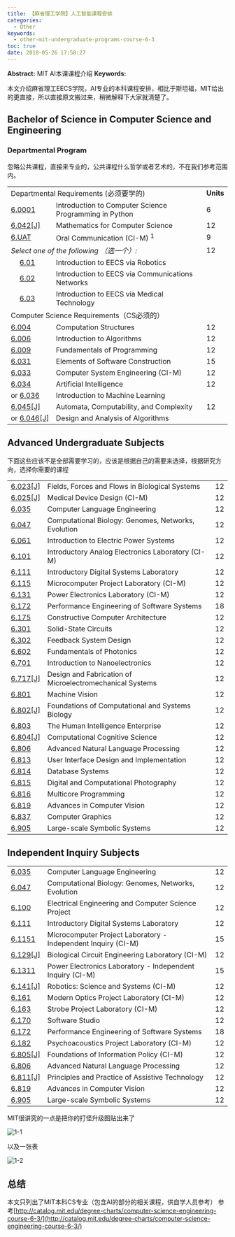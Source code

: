 ```yaml
---
title: 【麻省理工学院】人工智能课程安排
categories:
  - Other
keywords:
  - other-mit-undergraduate-programs-course-6-3
toc: true
date: 2018-05-26 17:58:27
---
```


**Abstract:** MIT AI本课课程介绍
**Keywords:**

<!--more-->

本文介绍麻省理工EECS学院，AI专业的本科课程安排，相比于斯坦福，MIT给出的更直接，所以直接原文搬过来，稍微解释下大家就清楚了。
## Bachelor of Science in Computer Science and Engineering

### Departmental Program

忽略公共课程，直接来专业的，公共课程什么哲学或者艺术的，不在我们参考范围内。

<table class="sc_courselist" width="100%"><colgroup><col class="codecol"><col class="titlecol"><col align="char" char="." class="hourscol"></colgroup><tbody><tr class="even areaheader firstrow"><td colspan="2"><span class="courselistcomment areaheader">Departmental Requirements (必须要学的) </span></td><td align="right"><strong>Units</strong></td></tr> <tr class="odd"><td class="codecol"><a href="/search/?P=6.0001" title="6.0001" class="bubblelink code" onclick="return showCourse(this, '6.0001');">6.0001</a></td><td>Introduction to Computer Science Programming in Python</td><td class="hourscol">6</td></tr> <tr class="even"><td class="codecol"><a href="/search/?P=6.042" title="6.042[J]" class="bubblelink code" onclick="return showCourse(this, '6.042');">6.042[J]</a></td><td>Mathematics for Computer Science</td><td class="hourscol">12</td></tr> <tr class="odd"><td class="codecol"><a href="/search/?P=6.UAT" title="6.UAT" class="bubblelink code" onclick="return showCourse(this, '6.UAT');">6.UAT</a></td><td>Oral Communication (CI-M) <sup>1</sup></td><td class="hourscol">9</td></tr> <tr class="even"><td colspan="2"><span class="courselistcomment areasubheader"><i>Select one of the following （选一个）:</i></span></td><td class="hourscol">12</td></tr> <tr class="odd"><td class="codecol"><div style="margin-left: 20px;"><a href="/search/?P=6.01" title="6.01" class="bubblelink code" onclick="return showCourse(this, '6.01');">6.01</a></div></td><td>Introduction to EECS via Robotics</td><td class="hourscol"></td></tr> <tr class="even"><td class="codecol"><div style="margin-left: 20px;"><a href="/search/?P=6.02" title="6.02" class="bubblelink code" onclick="return showCourse(this, '6.02');">6.02</a></div></td><td>Introduction to EECS via Communications Networks</td><td class="hourscol"></td></tr> <tr class="odd"><td class="codecol"><div style="margin-left: 20px;"><a href="/search/?P=6.03" title="6.03" class="bubblelink code" onclick="return showCourse(this, '6.03');">6.03</a></div></td><td>Introduction to EECS via Medical Technology</td><td class="hourscol"></td></tr> <tr class="even areaheader"><td colspan="2"><span class="courselistcomment areaheader">Computer Science Requirements（CS必须的）</span></td><td class="hourscol"></td></tr> <tr class="odd"><td class="codecol"><a href="/search/?P=6.004" title="6.004" class="bubblelink code" onclick="return showCourse(this, '6.004');">6.004</a></td><td>Computation Structures</td><td class="hourscol">12</td></tr> <tr class="even"><td class="codecol"><a href="/search/?P=6.006" title="6.006" class="bubblelink code" onclick="return showCourse(this, '6.006');">6.006</a></td><td>Introduction to Algorithms</td><td class="hourscol">12</td></tr> <tr class="odd"><td class="codecol"><a href="/search/?P=6.009" title="6.009" class="bubblelink code" onclick="return showCourse(this, '6.009');">6.009</a></td><td>Fundamentals of Programming</td><td class="hourscol">12</td></tr> <tr class="even"><td class="codecol"><a href="/search/?P=6.031" title="6.031" class="bubblelink code" onclick="return showCourse(this, '6.031');">6.031</a></td><td>Elements of Software Construction</td><td class="hourscol">15</td></tr> <tr class="odd"><td class="codecol"><a href="/search/?P=6.033" title="6.033" class="bubblelink code" onclick="return showCourse(this, '6.033');">6.033</a></td><td>Computer System Engineering (CI-M)</td><td class="hourscol">12</td></tr> <tr class="even"><td class="codecol"><a href="/search/?P=6.034" title="6.034" class="bubblelink code" onclick="return showCourse(this, '6.034');">6.034</a></td><td>Artificial Intelligence</td><td class="hourscol">12</td></tr> <tr class="orclass even"><td class="codecol orclass">or&nbsp;<a href="/search/?P=6.036" title="6.036" class="bubblelink code" onclick="return showCourse(this, '6.036');">6.036</a></td><td colspan="2"> Introduction to Machine Learning</td></tr> <tr class="odd"><td class="codecol"><a href="/search/?P=6.045" title="6.045[J]" class="bubblelink code" onclick="return showCourse(this, '6.045');">6.045[J]</a></td><td>Automata, Computability, and Complexity</td><td class="hourscol">12</td></tr> <tr class="orclass odd"><td class="codecol orclass">or&nbsp;<a href="/search/?P=6.046" title="6.046[J]" class="bubblelink code" onclick="return showCourse(this, '6.046');">6.046[J]</a></td><td colspan="2"> Design and Analysis of Algorithms</td></tr></tbody></table>



## Advanced Undergraduate Subjects

下面这些应该不是全部需要学习的，应该是根据自己的需要来选择，根据研究方向，选择你需要的课程

<table class="sc_courselist" width="100%"><colgroup><col class="codecol"><col class="titlecol"><col align="char" char="." class="hourscol"></colgroup><tbody><tr class="even firstrow"><td class="codecol"><a href="/search/?P=6.023" title="6.023[J]" class="bubblelink code" onclick="return showCourse(this, '6.023');">6.023[J]</a></td><td>Fields, Forces and Flows in Biological Systems</td><td class="hourscol">12</td></tr> <tr class="odd"><td class="codecol"><a href="/search/?P=6.025" title="6.025[J]" class="bubblelink code" onclick="return showCourse(this, '6.025');">6.025[J]</a></td><td>Medical Device Design (CI-M)</td><td class="hourscol">12</td></tr> <tr class="even"><td class="codecol"><a href="/search/?P=6.035" title="6.035" class="bubblelink code" onclick="return showCourse(this, '6.035');">6.035</a></td><td>Computer Language Engineering</td><td class="hourscol">12</td></tr> <tr class="odd"><td class="codecol"><a href="/search/?P=6.047" title="6.047" class="bubblelink code" onclick="return showCourse(this, '6.047');">6.047</a></td><td>Computational Biology: Genomes, Networks, Evolution</td><td class="hourscol">12</td></tr> <tr class="even"><td class="codecol"><a href="/search/?P=6.061" title="6.061" class="bubblelink code" onclick="return showCourse(this, '6.061');">6.061</a></td><td>Introduction to Electric Power Systems</td><td class="hourscol">12</td></tr> <tr class="odd"><td class="codecol"><a href="/search/?P=6.101" title="6.101" class="bubblelink code" onclick="return showCourse(this, '6.101');">6.101</a></td><td>Introductory Analog Electronics Laboratory (CI-M)</td><td class="hourscol">12</td></tr> <tr class="even"><td class="codecol"><a href="/search/?P=6.111" title="6.111" class="bubblelink code" onclick="return showCourse(this, '6.111');">6.111</a></td><td>Introductory Digital Systems Laboratory</td><td class="hourscol">12</td></tr> <tr class="odd"><td class="codecol"><a href="/search/?P=6.115" title="6.115" class="bubblelink code" onclick="return showCourse(this, '6.115');">6.115</a></td><td>Microcomputer Project Laboratory (CI-M)</td><td class="hourscol">12</td></tr> <tr class="even"><td class="codecol"><a href="/search/?P=6.131" title="6.131" class="bubblelink code" onclick="return showCourse(this, '6.131');">6.131</a></td><td>Power Electronics Laboratory (CI-M)</td><td class="hourscol">12</td></tr> <tr class="odd"><td class="codecol"><a href="/search/?P=6.172" title="6.172" class="bubblelink code" onclick="return showCourse(this, '6.172');">6.172</a></td><td>Performance Engineering of Software Systems</td><td class="hourscol">18</td></tr> <tr class="even"><td class="codecol"><a href="/search/?P=6.175" title="6.175" class="bubblelink code" onclick="return showCourse(this, '6.175');">6.175</a></td><td>Constructive Computer Architecture</td><td class="hourscol">12</td></tr> <tr class="odd"><td class="codecol"><a href="/search/?P=6.301" title="6.301" class="bubblelink code" onclick="return showCourse(this, '6.301');">6.301</a></td><td>Solid-State Circuits</td><td class="hourscol">12</td></tr> <tr class="even"><td class="codecol"><a href="/search/?P=6.302" title="6.302" class="bubblelink code" onclick="return showCourse(this, '6.302');">6.302</a></td><td>Feedback System Design</td><td class="hourscol">12</td></tr> <tr class="odd"><td class="codecol"><a href="/search/?P=6.602" title="6.602" class="bubblelink code" onclick="return showCourse(this, '6.602');">6.602</a></td><td>Fundamentals of Photonics</td><td class="hourscol">12</td></tr> <tr class="even"><td class="codecol"><a href="/search/?P=6.701" title="6.701" class="bubblelink code" onclick="return showCourse(this, '6.701');">6.701</a></td><td>Introduction to Nanoelectronics</td><td class="hourscol">12</td></tr> <tr class="odd"><td class="codecol"><a href="/search/?P=6.717" title="6.717[J]" class="bubblelink code" onclick="return showCourse(this, '6.717');">6.717[J]</a></td><td>Design and Fabrication of Microelectromechanical Systems</td><td class="hourscol">12</td></tr> <tr class="even"><td class="codecol"><a href="/search/?P=6.801" title="6.801" class="bubblelink code" onclick="return showCourse(this, '6.801');">6.801</a></td><td>Machine Vision</td><td class="hourscol">12</td></tr> <tr class="odd"><td class="codecol"><a href="/search/?P=6.802" title="6.802[J]" class="bubblelink code" onclick="return showCourse(this, '6.802');">6.802[J]</a></td><td>Foundations of Computational and Systems Biology</td><td class="hourscol">12</td></tr> <tr class="even"><td class="codecol"><a href="/search/?P=6.803" title="6.803" class="bubblelink code" onclick="return showCourse(this, '6.803');">6.803</a></td><td>The Human Intelligence Enterprise</td><td class="hourscol">12</td></tr> <tr class="odd"><td class="codecol"><a href="/search/?P=6.804" title="6.804[J]" class="bubblelink code" onclick="return showCourse(this, '6.804');">6.804[J]</a></td><td>Computational Cognitive Science</td><td class="hourscol">12</td></tr> <tr class="even"><td class="codecol"><a href="/search/?P=6.806" title="6.806" class="bubblelink code" onclick="return showCourse(this, '6.806');">6.806</a></td><td>Advanced Natural Language Processing</td><td class="hourscol">12</td></tr> <tr class="odd"><td class="codecol"><a href="/search/?P=6.813" title="6.813" class="bubblelink code" onclick="return showCourse(this, '6.813');">6.813</a></td><td>User Interface Design and Implementation</td><td class="hourscol">12</td></tr> <tr class="even"><td class="codecol"><a href="/search/?P=6.814" title="6.814" class="bubblelink code" onclick="return showCourse(this, '6.814');">6.814</a></td><td>Database Systems</td><td class="hourscol">12</td></tr> <tr class="odd"><td class="codecol"><a href="/search/?P=6.815" title="6.815" class="bubblelink code" onclick="return showCourse(this, '6.815');">6.815</a></td><td>Digital and Computational Photography</td><td class="hourscol">12</td></tr> <tr class="even"><td class="codecol"><a href="/search/?P=6.816" title="6.816" class="bubblelink code" onclick="return showCourse(this, '6.816');">6.816</a></td><td>Multicore Programming</td><td class="hourscol">12</td></tr> <tr class="odd"><td class="codecol"><a href="/search/?P=6.819" title="6.819" class="bubblelink code" onclick="return showCourse(this, '6.819');">6.819</a></td><td>Advances in Computer Vision</td><td class="hourscol">12</td></tr> <tr class="even"><td class="codecol"><a href="/search/?P=6.837" title="6.837" class="bubblelink code" onclick="return showCourse(this, '6.837');">6.837</a></td><td>Computer Graphics</td><td class="hourscol">12</td></tr> <tr class="odd lastrow"><td class="codecol"><a href="/search/?P=6.905" title="6.905" class="bubblelink code" onclick="return showCourse(this, '6.905');">6.905</a></td><td>Large-scale Symbolic Systems</td><td class="hourscol">12</td></tr> </tbody></table>



## Independent Inquiry Subjects



<table class="sc_courselist" width="100%"><colgroup><col class="codecol"><col class="titlecol"><col align="char" char="." class="hourscol"></colgroup><tbody><tr class="even firstrow"><td class="codecol"><a href="/search/?P=6.035" title="6.035" class="bubblelink code" onclick="return showCourse(this, '6.035');">6.035</a></td><td>Computer Language Engineering</td><td class="hourscol">12</td></tr> <tr class="odd"><td class="codecol"><a href="/search/?P=6.047" title="6.047" class="bubblelink code" onclick="return showCourse(this, '6.047');">6.047</a></td><td>Computational Biology: Genomes, Networks, Evolution</td><td class="hourscol">12</td></tr> <tr class="even"><td class="codecol"><a href="/search/?P=6.100" title="6.100" class="bubblelink code" onclick="return showCourse(this, '6.100');">6.100</a></td><td>Electrical Engineering and Computer Science Project</td><td class="hourscol">12</td></tr> <tr class="odd"><td class="codecol"><a href="/search/?P=6.111" title="6.111" class="bubblelink code" onclick="return showCourse(this, '6.111');">6.111</a></td><td>Introductory Digital Systems Laboratory</td><td class="hourscol">12</td></tr> <tr class="even"><td class="codecol"><a href="/search/?P=6.1151" title="6.1151" class="bubblelink code" onclick="return showCourse(this, '6.1151');">6.1151</a></td><td>Microcomputer Project Laboratory - Independent Inquiry (CI-M)</td><td class="hourscol">15</td></tr> <tr class="odd"><td class="codecol"><a href="/search/?P=6.129" title="6.129[J]" class="bubblelink code" onclick="return showCourse(this, '6.129');">6.129[J]</a></td><td>Biological Circuit Engineering Laboratory (CI-M)</td><td class="hourscol">12</td></tr> <tr class="even"><td class="codecol"><a href="/search/?P=6.1311" title="6.1311" class="bubblelink code" onclick="return showCourse(this, '6.1311');">6.1311</a></td><td>Power Electronics Laboratory - Independent Inquiry (CI-M)</td><td class="hourscol">15</td></tr> <tr class="odd"><td class="codecol"><a href="/search/?P=6.141" title="6.141[J]" class="bubblelink code" onclick="return showCourse(this, '6.141');">6.141[J]</a></td><td>Robotics: Science and Systems (CI-M)</td><td class="hourscol">12</td></tr> <tr class="even"><td class="codecol"><a href="/search/?P=6.161" title="6.161" class="bubblelink code" onclick="return showCourse(this, '6.161');">6.161</a></td><td>Modern Optics Project Laboratory (CI-M)</td><td class="hourscol">12</td></tr> <tr class="odd"><td class="codecol"><a href="/search/?P=6.163" title="6.163" class="bubblelink code" onclick="return showCourse(this, '6.163');">6.163</a></td><td>Strobe Project Laboratory (CI-M)</td><td class="hourscol">12</td></tr> <tr class="even"><td class="codecol"><a href="/search/?P=6.170" title="6.170" class="bubblelink code" onclick="return showCourse(this, '6.170');">6.170</a></td><td>Software Studio</td><td class="hourscol">12</td></tr> <tr class="odd"><td class="codecol"><a href="/search/?P=6.172" title="6.172" class="bubblelink code" onclick="return showCourse(this, '6.172');">6.172</a></td><td>Performance Engineering of Software Systems</td><td class="hourscol">18</td></tr> <tr class="even"><td class="codecol"><a href="/search/?P=6.182" title="6.182" class="bubblelink code" onclick="return showCourse(this, '6.182');">6.182</a></td><td>Psychoacoustics Project Laboratory (CI-M)</td><td class="hourscol">12</td></tr> <tr class="odd"><td class="codecol"><a href="/search/?P=6.805" title="6.805[J]" class="bubblelink code" onclick="return showCourse(this, '6.805');">6.805[J]</a></td><td>Foundations of Information Policy (CI-M)</td><td class="hourscol">12</td></tr> <tr class="even"><td class="codecol"><a href="/search/?P=6.806" title="6.806" class="bubblelink code" onclick="return showCourse(this, '6.806');">6.806</a></td><td>Advanced Natural Language Processing</td><td class="hourscol">12</td></tr> <tr class="odd"><td class="codecol"><a href="/search/?P=6.811" title="6.811[J]" class="bubblelink code" onclick="return showCourse(this, '6.811');">6.811[J]</a></td><td>Principles and Practice of Assistive Technology</td><td class="hourscol">12</td></tr> <tr class="even"><td class="codecol"><a href="/search/?P=6.819" title="6.819" class="bubblelink code" onclick="return showCourse(this, '6.819');">6.819</a></td><td>Advances in Computer Vision</td><td class="hourscol">12</td></tr> <tr class="odd lastrow"><td class="codecol"><a href="/search/?P=6.905" title="6.905" class="bubblelink code" onclick="return showCourse(this, '6.905');">6.905</a></td><td>Large-scale Symbolic Systems</td><td class="hourscol">12</td></tr> </tbody></table>

MIT很讲究的一点是把你的打怪升级图贴出来了

![1-1](https://tony4ai-1251394096.cos.ap-hongkong.myqcloud.com/blog_images/other-mit-undergraduate-programs-course-6-3/1-1.png)

以及一张表

![1-2](https://tony4ai-1251394096.cos.ap-hongkong.myqcloud.com/blog_images/other-mit-undergraduate-programs-course-6-3/1-2.png)

## 总结
本文只列出了MIT本科CS专业（包含AI的部分的相关课程，供自学人员参考）
参考[http://catalog.mit.edu/degree-charts/computer-science-engineering-course-6-3/](http://catalog.mit.edu/degree-charts/computer-science-engineering-course-6-3/)
